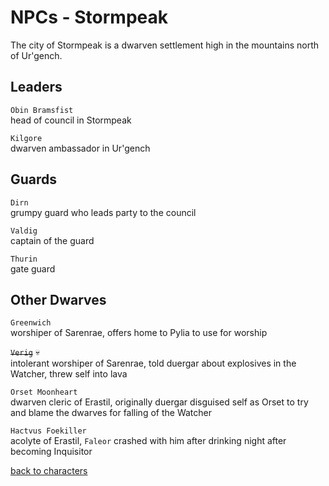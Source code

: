 # NPCs - Stormpeak

The city of Stormpeak is a dwarven settlement high in the mountains north of Ur'gench.  

## Leaders

`Obin Bramsfist`  
head of council in Stormpeak  

`Kilgore`  
dwarven ambassador in Ur'gench  

## Guards  

`Dirn`  
grumpy guard who leads party to the council  

`Valdig`  
captain of the guard  

`Thurin`  
gate guard  


## Other Dwarves  

`Greenwich`  
worshiper of Sarenrae, offers home to Pylia to use for worship  

~~`Verig`~~ 💀  
intolerant worshiper of Sarenrae, told duergar about explosives in the Watcher, threw self into lava  

`Orset Moonheart`  
dwarven cleric of Erastil, originally duergar disguised self as Orset to try and blame the dwarves for falling of the Watcher  

`Hactvus Foekiller`  
acolyte of Erastil, `Faleor` crashed with him after drinking night after becoming Inquisitor  

[back to characters](/characters/README.md#npcs)  
